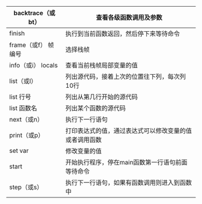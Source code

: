 | backtrace（或bt）   | 查看各级函数调用及参数                                 |
| ------------------- | ------------------------------------------------------ |
| finish              | 执行到当前函数返回，然后停下来等待命令                 |
| frame（或f） 帧编号 | 选择栈帧                                               |
| info（或i） locals  | 查看当前栈帧局部变量的值                               |
| list（或l）         | 列出源代码，接着上次的位置往下列，每次列10行           |
| list 行号           | 列出从第几行开始的源代码                               |
| list 函数名         | 列出某个函数的源代码                                   |
| next（或n）         | 执行下一行语句                                         |
| print（或p）        | 打印表达式的值，通过表达式可以修改变量的值或者调用函数 |
| set var             | 修改变量的值                                           |
| start               | 开始执行程序，停在main函数第一行语句前面等待命令       |
| step（或s）         | 执行下一行语句，如果有函数调用则进入到函数中           |

